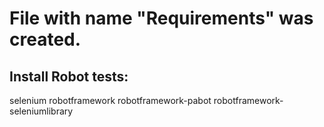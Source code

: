 # File with name "Requirements" was created.
## Install Robot tests:

selenium
robotframework
robotframework-pabot
robotframework-seleniumlibrary